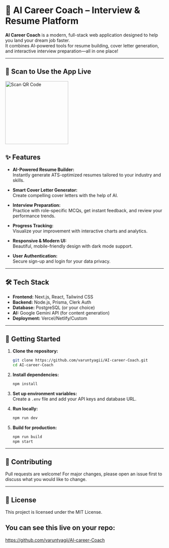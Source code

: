 # 🚀 AI Career Coach – Interview & Resume Platform

**AI Career Coach** is a modern, full-stack web application designed to help you land your dream job faster.  
It combines AI-powered tools for resume building, cover letter generation, and interactive interview preparation—all in one place!

---
## 📲 Scan to Use the App Live

<a href="https://ai-career-coach-b2z4.vercel.app" target="_blank">
  <img src="https://github.com/user-attachments/assets/847b6d4e-8359-4d76-812d-733c07cfec7d" alt="Scan QR Code" width="200" />
</a>

## ✨ Features

- **AI-Powered Resume Builder:**  
  Instantly generate ATS-optimized resumes tailored to your industry and skills.

- **Smart Cover Letter Generator:**  
  Create compelling cover letters with the help of AI.

- **Interview Preparation:**  
  Practice with role-specific MCQs, get instant feedback, and review your performance trends.

- **Progress Tracking:**  
  Visualize your improvement with interactive charts and analytics.

- **Responsive & Modern UI:**  
  Beautiful, mobile-friendly design with dark mode support.

- **User Authentication:**  
  Secure sign-up and login for your data privacy.

---

## 🛠️ Tech Stack

- **Frontend:** Next.js, React, Tailwind CSS
- **Backend:** Node.js, Prisma, Clerk Auth
- **Database:** PostgreSQL (or your choice)
- **AI:** Google Gemini API (for content generation)
- **Deployment:** Vercel/Netlify/Custom

---

## 🚦 Getting Started

1. **Clone the repository:**
   ```sh
   git clone https://github.com/varuntyagii/AI-career-Coach.git
   cd AI-career-Coach
   ```

2. **Install dependencies:**
   ```sh
   npm install
   ```

3. **Set up environment variables:**  
   Create a `.env` file and add your API keys and database URL.

4. **Run locally:**
   ```sh
   npm run dev
   ```

5. **Build for production:**
   ```sh
   npm run build
   npm start
   ```

---

## 🌟 Contributing

Pull requests are welcome! For major changes, please open an issue first to discuss what you would like to change.

---

## 📄 License

This project is licensed under the MIT License.

## You can see this live on your repo:
https://github.com/varuntyagii/AI-career-Coach
